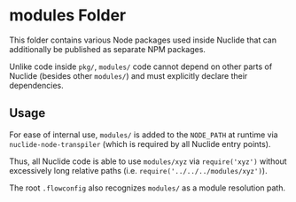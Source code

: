 # modules Folder

This folder contains various Node packages used inside Nuclide that can
additionally be published as separate NPM packages.

Unlike code inside `pkg/`, `modules/` code cannot depend on other parts of
Nuclide (besides other `modules/`) and must explicitly declare their
dependencies.

## Usage

For ease of internal use, `modules/` is added to the `NODE_PATH` at runtime
via `nuclide-node-transpiler` (which is required by all Nuclide entry points).

Thus, all Nuclide code is able to use `modules/xyz` via `require('xyz')`
without excessively long relative paths (i.e. `require('../../../modules/xyz')`).

The root `.flowconfig` also recognizes `modules/` as a module resolution path.
